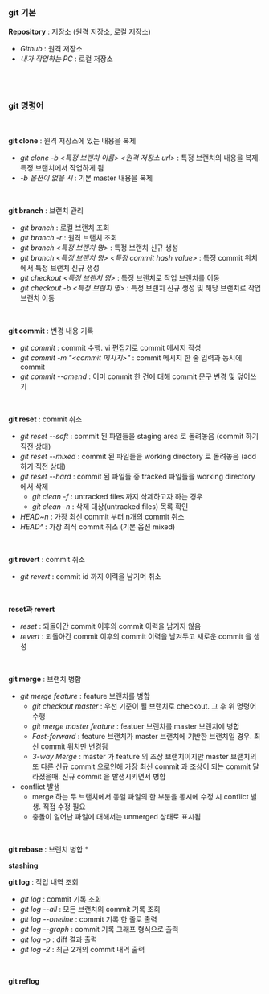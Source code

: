 ### git 기본
**Repository** : 저장소 (원격 저장소, 로컬 저장소)
* _Github_ : 원격 저장소
* _내가 작업하는 PC_ : 로컬 저장소
<br>
<br>

### git 명령어
<br>

**git clone** : 원격 저장소에 있는 내용을 복제
* _git clone -b <특정 브랜치 이름> <원격 저장소 url>_ : 특정 브랜치의 내용을 복제. 특정 브랜치에서 작업하게 됨
* _-b 옵션이 없을 시_ : 기본 master 내용을 복제
<br>

**git branch** : 브랜치 관리
* _git branch_ : 로컬 브랜치 조회
* _git branch -r_ : 원격 브랜치 조회
* _git branch <특정 브랜치 명>_ : 특정 브랜치 신규 생성
* _git branch <특정 브랜치 명> <특정 commit hash value>_ : 특정 commit 위치에서 특정 브랜치 신규 생성
* _git checkout <특정 브랜치 명>_ : 특정 브랜치로 작업 브랜치를 이동
* _git checkout -b <특정 브랜치 명>_ : 특정 브랜치 신규 생성 및 해당 브랜치로 작업 브랜치 이동
<br>

**git commit** : 변경 내용 기록
* _git commit_ : commit 수행. vi 편집기로 commit 메시지 작성
* _git commit -m "<commit 메시지>"_ : commit 메시지 한 줄 입력과 동시에 commit
* _git commit --amend_ : 이미 commit 한 건에 대해 commit 문구 변경 및 덮어쓰기
<br>

**git reset** : commit 취소
* _git reset --soft <commit id>_ : commit 된 파일들을 staging area 로 돌려놓음 (commit 하기 직전 상태)
* _git reset --mixed <commit id>_ : commit 된 파일들을 working directory 로 돌려놓음 (add 하기 직전 상태)
* _git reset --hard <commit id>_ : commit 된 파일들 중 tracked 파일들을 working directory 에서 삭제
	* _git clean -f_ : untracked files 까지 삭제하고자 하는 경우
	* _git clean -n_ : 삭제 대상(untracked files) 목록 확인
* _HEAD~n_ : 가장 최신 commit 부터 n개의 commit 취소
* _HEAD^_ : 가장 최식 commit 취소 (기본 옵션 mixed)
<br>

**git revert** : commit 취소
* _git revert <commit id>_ : commit id 까지 이력을 남기며 취소
<br>

**reset과 revert**
* _reset_ : 되돌아간 commit 이후의 commit 이력을 남기지 않음
* _revert_ : 되돌아간 commit 이후의 commit 이력을 남겨두고 새로운 commit 을 생성
<br>

**git merge** : 브랜치 병합
* _git merge feature_ : feature 브랜치를 병합
	* _git checkout master_ : 우선 기준이 될 브랜치로 checkout. 그 후 위 명령어 수행
	* _git merge master feature_ : featuer 브랜치를 master 브랜치에 병합
	* _Fast-forward_ : feature 브랜치가 master 브랜치에 기반한 브랜치일 경우. 최신 commit 위치만 변경됨
	* _3-way Merge_ : master 가 feature 의 조상 브랜치이지만 master 브랜치의 또 다른 신규 commit 으로인해 가장 최신 commit 과 조상이 되는 commit 달라졌을때. 신규 commit 을 발생시키면서 병합
* conflict 발생
	* merge 하는 두 브랜치에서 동일 파일의 한 부분을 동시에 수정 시 conflict 발생. 직접 수정 필요
	* 충돌이 일어난 파일에 대해서는 unmerged 상태로 표시됨
<br>

**git rebase** : 브랜치 병합
* 
<br>

**stashing**
<br>

**git log** : 작업 내역 조회
* _git log_ : commit 기록 조회
* _git log --all_ : 모든 브랜치의 commit 기록 조회
* _git log --oneline_ : commit 기록 한 줄로 출력
* _git log --graph_ : commit 기록 그래프 형식으로 출력
* _git log -p_ : diff 결과 출력
* _git log -2_ : 최근 2개의 commit 내역 출력
<br>

**git reflog**
